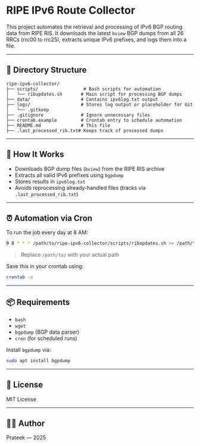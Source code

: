 # RIPE IPv6 Route Collector

This project automates the retrieval and processing of IPv6 BGP routing data from RIPE RIS.
It downloads the latest `bview` BGP dumps from all 26 RRCs (rrc00 to rrc25), extracts unique IPv6 prefixes, and logs them into a file.

---

## 📁 Directory Structure

```
ripe-ipv6-collector/
├── scripts/                 # Bash scripts for automation
│   └── ribupdates.sh       # Main script for processing BGP dumps
├── data/                   # Contains ipv6log.txt output
├── logs/                   # Stores log output or placeholder for Git
│   └── .gitkeep
├── .gitignore              # Ignore unnecessary files
├── crontab.example         # Crontab entry to schedule automation
├── README.md               # This file
├── .last_processed_rib.txt# Keeps track of processed dumps
```

---

## 🚀 How It Works

* Downloads BGP dump files (`bview`) from the RIPE RIS archive
* Extracts all valid IPv6 prefixes using `bgpdump`
* Stores results in `ipv6log.txt`
* Avoids reprocessing already-handled files (tracks via `.last_processed_rib.txt`)

---

## ⏰ Automation via Cron

To run the job every day at 8 AM:

```bash
0 8 * * * /path/to/ripe-ipv6-collector/scripts/ribupdates.sh >> /path/to/ripe-ipv6-collector/logs/cron.log 2>&1
```

> Replace `/path/to/` with your actual path

Save this in your crontab using:

```bash
crontab -e
```

---

## 📦 Requirements

* `bash`
* `wget`
* `bgpdump` (BGP data parser)
* `cron` (for scheduled runs)

Install `bgpdump` via:

```bash
sudo apt install bgpdump
```

---

## 📄 License

MIT License 

---

## 🙋‍♂️ Author

Prateek — 2025
